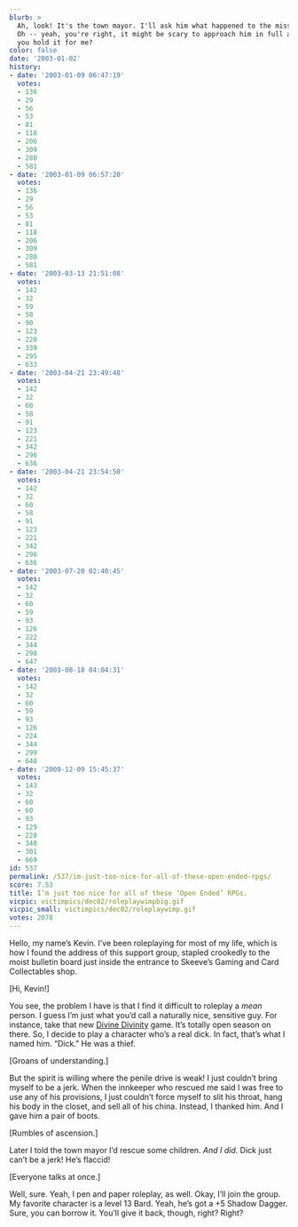 ```yaml
---
blurb: >
  Ah, look! It's the town mayor. I'll ask him what happened to the missing orphans.
  Oh -- yeah, you're right, it might be scary to approach him in full armor. Could
  you hold it for me?
color: false
date: '2003-01-02'
history:
- date: '2003-01-09 06:47:19'
  votes:
  - 136
  - 29
  - 56
  - 53
  - 81
  - 118
  - 206
  - 309
  - 280
  - 581
- date: '2003-01-09 06:57:20'
  votes:
  - 136
  - 29
  - 56
  - 53
  - 81
  - 118
  - 206
  - 309
  - 280
  - 581
- date: '2003-03-13 21:51:08'
  votes:
  - 142
  - 32
  - 59
  - 58
  - 90
  - 123
  - 220
  - 339
  - 295
  - 633
- date: '2003-04-21 23:49:48'
  votes:
  - 142
  - 32
  - 60
  - 58
  - 91
  - 123
  - 221
  - 342
  - 296
  - 636
- date: '2003-04-21 23:54:50'
  votes:
  - 142
  - 32
  - 60
  - 58
  - 91
  - 123
  - 221
  - 342
  - 296
  - 636
- date: '2003-07-20 02:40:45'
  votes:
  - 142
  - 32
  - 60
  - 59
  - 93
  - 126
  - 222
  - 344
  - 298
  - 647
- date: '2003-08-18 04:04:31'
  votes:
  - 142
  - 32
  - 60
  - 59
  - 93
  - 126
  - 224
  - 344
  - 299
  - 648
- date: '2009-12-09 15:45:37'
  votes:
  - 143
  - 32
  - 60
  - 60
  - 93
  - 129
  - 228
  - 348
  - 301
  - 669
id: 537
permalink: /537/im-just-too-nice-for-all-of-these-open-ended-rpgs/
score: 7.53
title: I’m just too nice for all of these ‘Open Ended’ RPGs.
vicpic: victimpics/dec02/roleplaywimpbig.gif
vicpic_small: victimpics/dec02/roleplaywimp.gif
votes: 2078
---
```


Hello, my name’s Kevin. I’ve been roleplaying for most of my life, which
is how I found the address of this support group, stapled crookedly to
the moist bulletin board just inside the entrance to Skeeve’s Gaming and
Card Collectables shop.

\[Hi, Kevin!\]

You see, the problem I have is that I find it difficult to roleplay a
*mean* person. I guess I’m just what you’d call a naturally nice,
sensitive guy. For instance, take that new [Divine
Divinity](http://web.archive.org/web/20030102000000/http://www.gamespy.com/reviews/october02/divinedivinity/)
game. It’s totally open season on there. So, I decide to play a
character who’s a real dick. In fact, that’s what I named him. “Dick.”
He was a thief.

\[Groans of understanding.\]

But the spirit is willing where the penile drive is weak! I just
couldn’t bring myself to be a jerk. When the innkeeper who rescued me
said I was free to use any of his provisions, I just couldn’t force
myself to slit his throat, hang his body in the closet, and sell all of
his china. Instead, I thanked him. And I gave him a pair of boots.

\[Rumbles of ascension.\]

Later I told the town mayor I’d rescue some children. *And I did*. Dick
just can’t be a jerk! He’s flaccid!

\[Everyone talks at once.\]

Well, sure. Yeah, I pen and paper roleplay, as well. Okay, I’ll join the
group. My favorite character is a level 13 Bard. Yeah, he’s got a +5
Shadow Dagger. Sure, you can borrow it. You’ll give it back, though,
right? Right?
